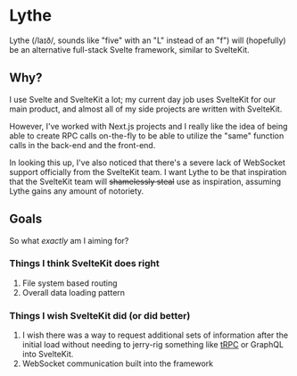 # Lythe

Lythe (/laɪð/, sounds like "five" with an "L" instead of an "f") will (hopefully) be an alternative full-stack Svelte framework, similar to SvelteKit.

## Why?

I use Svelte and SvelteKit a lot; my current day job uses SvelteKit for our main product,
and almost all of my side projects are written with SvelteKit.

However, I've worked with Next.js projects and I really like the idea of being able to 
create RPC calls on-the-fly to be able to utilize the "same" function calls in the back-end and the front-end. 

In looking this up, I've also noticed that there's a severe lack of WebSocket support officially from the SvelteKit team. I want Lythe to be that inspiration that the SvelteKit team will ~~shamelessly steal~~ use as inspiration, assuming Lythe gains any amount of notoriety.

## Goals

So what _exactly_ am I aiming for?

### Things I think SvelteKit does right

1. File system based routing
2. Overall data loading pattern

### Things I wish SvelteKit did (or did better)

1. I wish there was a way to request additional sets of information after the initial load
without needing to jerry-rig something like [tRPC](https://github.com/trpc/trpc) or GraphQL into SvelteKit.
2. WebSocket communication built into the framework

